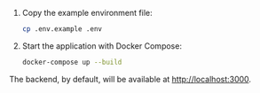 1. Copy the example environment file:

   ```sh
   cp .env.example .env
   ```

2. Start the application with Docker Compose:

   ```sh
   docker-compose up --build
   ```

The backend, by default, will be available at [http://localhost:3000](http://localhost:3000).
